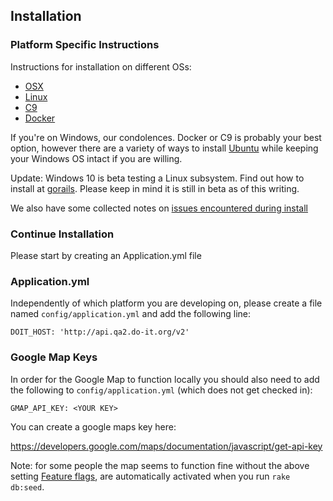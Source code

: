 ## Installation

### Platform Specific Instructions

Instructions for installation on different OSs:

* [OSX](installation/osx.md)
* [Linux](installation/linux.md)
* [C9](installation/c9.md)
* [Docker](installation/Developing-With-Docker.md)

If you're on Windows, our condolences. Docker or C9 is probably your best option, however there are a variety of ways to install [Ubuntu](https://www.ubuntu.com/) while keeping your Windows OS intact if you are willing.

Update: Windows 10 is beta testing a Linux subsystem. Find out how to install at [gorails](https://gorails.com/setup/windows/10). Please keep in mind it is still in beta as of this writing.

We also have some collected notes on [issues encountered during install](installation/issues.md)

### Continue Installation

Please start by creating an Application.yml file

### Application.yml

Independently of which platform you are developing on, please create a file named `config/application.yml` and add the following line:

```
DOIT_HOST: 'http://api.qa2.do-it.org/v2'
```

### Google Map Keys

In order for the Google Map to function locally you should also need to add the following to `config/application.yml` (which does not get checked in):

```
GMAP_API_KEY: <YOUR KEY>
```

You can create a google maps key here:

https://developers.google.com/maps/documentation/javascript/get-api-key

Note: for some people the map seems to function fine without the above setting
[Feature flags](https://github.com/AgileVentures/LocalSupport/wiki/Feature-flags), are automatically activated when you run ```rake db:seed```.
